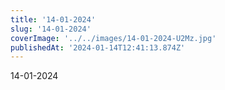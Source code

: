 ```yaml
---
title: '14-01-2024'
slug: '14-01-2024'
coverImage: '../../images/14-01-2024-U2Mz.jpg'
publishedAt: '2024-01-14T12:41:13.874Z'
---
```


14-01-2024